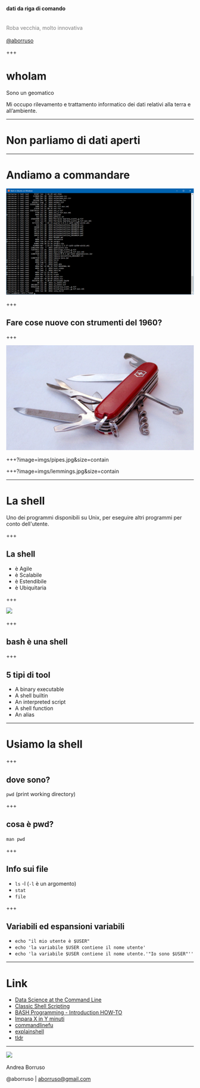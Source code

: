 #### dati da riga di comando
<br>
<span style="color:gray">Roba vecchia, molto innovativa</span>
<br>
<span style="color:gray"></span>
<br>
<span style="color:gray"><a href="https://twitter.com/aborruso" target="_blank">@aborruso</a></span>

+++

# whoIam
Sono un geomatico

Mi occupo rilevamento e trattamento informatico
dei dati relativi alla terra e all’ambiente.

---

# Non parliamo di dati aperti

---

# Andiamo a commandare

![](./imgs/shell00.png)

+++

## Fare cose nuove con strumenti del 1960?

+++

![](./imgs/tools.jpg)

+++?image=imgs/pipes.jpg&size=contain

+++?image=imgs/lemmings.jpg&size=contain

---

# La shell

Uno dei programmi disponibili su Unix, per eseguire altri programmi per conto dell'utente.

+++

## La shell

- è Agile
- è Scalabile
- è Estendibile
- è Ubiquitaria

+++

![](http://www.omgubuntu.co.uk/wp-content/uploads/2017/05/Ubuntu-on-the-Windows-Store.jpg)

+++

## bash è una shell

+++

## 5 tipi di tool

- A binary executable
- A shell builtin
- An interpreted script
- A shell function
- An alias

---

# Usiamo la shell

+++

## dove sono? 

`pwd` (print working directory)

+++

## cosa è pwd?

`man pwd`

+++

## Info sui file

- `ls` -l (`-l` è un argomento)
- `stat`
- `file`

+++

## Variabili ed espansioni variabili

- `echo "il mio utente è $USER"`
- `echo 'la variabile $USER contiene il nome utente'`
- `echo 'la variabile $USER contiene il nome utente.'"Io sono $USER"''`

---

# Link

- [Data Science at the Command Line](http://datascienceatthecommandline.com/)
- [Classic Shell Scripting](http://shop.oreilly.com/product/9780596005955.do)
- [BASH Programming - Introduction HOW-TO](http://tldp.org/HOWTO/Bash-Prog-Intro-HOWTO.html)
- [Impara X in Y minuti](https://learnxinyminutes.com/docs/it-it/bash-it/)
- [commandlinefu](http://www.commandlinefu.com/commands/browse)
- [explainshell](https://explainshell.com/)
- [tldr](https://tldr.ostera.io/)

---

![](http://gifs.joelglovier.com/thank-you/thank-you-zach.gif)

Andrea Borruso

@aborruso | aborruso@gmail.com